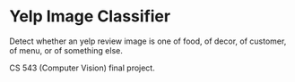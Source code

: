 # Yelp Image Classifier

Detect whether an yelp review image is one of food, of decor, of customer, of menu, or of something else.

CS 543 (Computer Vision) final project.

